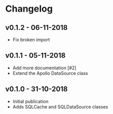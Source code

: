 # Changelog

## v0.1.2 - 06-11-2018

- Fix broken import

## v0.1.1 - 05-11-2018

- Add more documentation [#2]
- Extend the Apollo DataSource class

## v0.1.0 - 31-10-2018

- Initial publication
- Adds SQLCache and SQLDataSource classes
